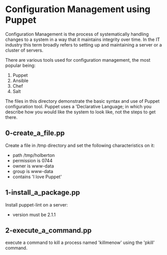 # Configuration Management using Puppet

Configuration Management is the process of systematically handling changes to a
system in a way that it maintains integrity over time.
In the IT industry this term broadly refers to setting up and maintaining a server
or a cluster of servers.

There are various tools used for configuration management, the most popular being:

1. Puppet
2. Ansible
3. Chef
4. Salt

The files in this directory demonstrate the basic syntax and use of Puppet configuration tool. Puppet uses a 'Declarative Language; in which you describe how you would like the system to look like, not the steps to get there.

## 0-create_a_file.pp

Create a file in /tmp directory and set the following characteristics on it:
- path /tmp/holberton
- permission is 0744
- owner is www-data
- group is www-data
- contains 'I love Puppet'

## 1-install_a_package.pp

Install puppet-lint on a server:
- version must be 2.1.1

## 2-execute_a_command.pp

execute a command to kill a process named 'killmenow' using the 'pkill' command.
